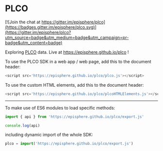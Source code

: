 # PLCO

[![Join the chat at https://gitter.im/episphere/plco](https://badges.gitter.im/episphere/plco.svg)](https://gitter.im/episphere/plco?utm_source=badge&utm_medium=badge&utm_campaign=pr-badge&utm_content=badge)

Exploring <a href="https://dceg.cancer.gov/research/who-we-study/cohorts/prostate-lung-colon-ovary-prospective-study" target="_blank">PLCO</a> data. Live at https://episphere.github.io/plco !

To use the PLCO SDK in a web app / web page, add this to the document header:

```javascript
<script src='https://episphere.github.io/plco/plco.js'></script>
```

To use the custom HTML elements, add this to the document header:

```javascript
<script src='https://episphere.github.io/plco/plcoHTMLElements.js'></script>
```

<hr></hr>

To make use of ES6 modules to load specific methods:

```javascript
import { api } from 'https://episphere.github.io/plco/export.js'

console.log(api)
```

including dynamic import of the whole SDK:

```javascript
plco = import('https://episphere.github.io/plco/export.js')
```